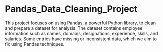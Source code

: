 # Pandas_Data_Cleaning_Project
This project focuses on using Pandas, a powerful Python library, to clean and prepare a dataset for analysis. The dataset contains employee information such as names, domains, designations, experience, skills, and salaries. Some entries have missing or inconsistent data, which we aim to fix using Pandas techniques.
